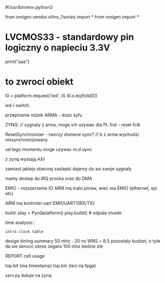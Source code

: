 #!/usr/bin/env python3

from nmigen.vendor.xilinx_7series import *
from nmigen import *


# LVCMOS33 - standardowy pin logiczny o napieciu 3.3V

print("aaa")


# to zwroci obiekt
l0 = platform.request('led', 0)
l0.o.eq(fclk[0])

led / switch



przepinanie nóżek ARMA - duzo syfu


ZYNQ:
// sygnaly z arma, moge ich uzywac dla PL
frst - reset
fclk

ResetSynchronizer - tworzy domene sync? // b z arma wychodzi niesynchronizowany


od tego momentu moge uzywac m.d.sync

z zynq wystają AXI


zamiast jakiejs obecnej zaslepki dajemy do axi swoje sygnaly


mamy dostep do IRQ procka oraz do DMA

EMIO - rozszerzenie IO
ARM ma malo pinów, wiec ma EMIO (ethernet, spi etc)


ARM ma kontroler uart
EMIOUART1{RX/TX}


build:
    play = PynQplatform()
    play.build() # odpala vivado


time analysis::

    intra clock table

design timing summary
50 mhz - 20 ns
WNS ~ 8.5 pozostaly budzet, o tyle da sie skrocic okres zegara
100 mhz bedzie zle


REPORT cell usage


top.bit (ma timestamp)
top.bin (leci na fpga)

ssrv.py ładuje na zynq
